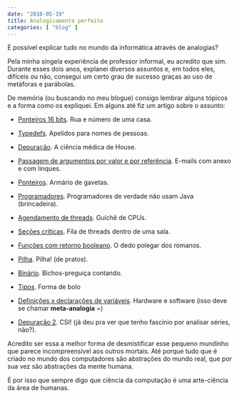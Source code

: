 ```yaml
---
date: "2010-05-19"
title: Analogicamente perfeito
categories: [ "blog" ]
---
```

É possível explicar tudo no mundo da informática através de analogias?

Pela minha singela experiência de professor informal, eu acredito que sim. Durante esses dois anos, explanei diversos assuntos e, em todos eles, difíceis ou não, consegui um certo grau de sucesso graças ao uso de metáforas e parábolas.

De memória (ou buscando no meu blogue) consigo lembrar alguns tópicos e a forma como os expliquei. Em alguns até fiz um artigo sobre o assunto:

	
  * [Ponteiros 16 bits](http://www.caloni.com.br/por-que-long-pointer). Rua e número de uma casa.

	
  * [Typedefs](http://www.caloni.com.br/typedef-arcaico). Apelidos para nomes de pessoas.

	
  * [Depuração](http://www.caloni.com.br/house). A ciência médica de House.

	
  * [Passagem de argumentos por valor e por referência](http://www.caloni.com.br/passagem-por-valor-e-emails-com-anexo). E-mails com anexo e com linques.

	
  * [Ponteiros](http://www.caloni.com.br/basico-do-basico-ponteiros). Armário de gavetas.

	
  * [Programadores](http://www.caloni.com.br/programadores-de-verdade-nao-usam-java). Programadores de verdade não usam Java (brincadeira).

	
  * [Agendamento de threads](http://www.caloni.com.br/a-fila-das-threads). Guichê de CPUs.

	
  * [Seções críticas](http://www.caloni.com.br/a-sala-da-fila-das-threads). Fila de threads dentro de uma sala.

	
  * [Funções com retorno booleano](http://www.caloni.com.br/as-funcoes-polegar). O dedo polegar dos romanos.

	
  * [Pilha](http://www.caloni.com.br/basico-do-basico-assembly). Pilha! (de pratos).

	
  * [Binário](http://www.caloni.com.br/basico-do-basico-binario). Bichos-preguiça contando.

	
  * [Tipos](http://www.caloni.com.br/basico-do-basico-tipos). Forma de bolo

	
  * [Definições x declarações de variáveis](http://www.caloni.com.br/declaracao-x-definicao). Hardware e software (isso deve se chamar **meta-analogia** =)

	
  * [Depuração 2](http://www.caloni.com.br/declaracao-x-definicao). CSI! (já deu pra ver que tenho fascínio por analisar séries, não?).

Acredito ser essa a melhor forma de desmistificar esse pequeno mundinho que parece incompreensível aos outros mortais. Até porque tudo que é criado no mundo dos computadores são abstrações do mundo real, que por sua vez são abstrações da mente humana.

É por isso que sempre digo que ciência da computação é uma arte-ciência da área de humanas.
